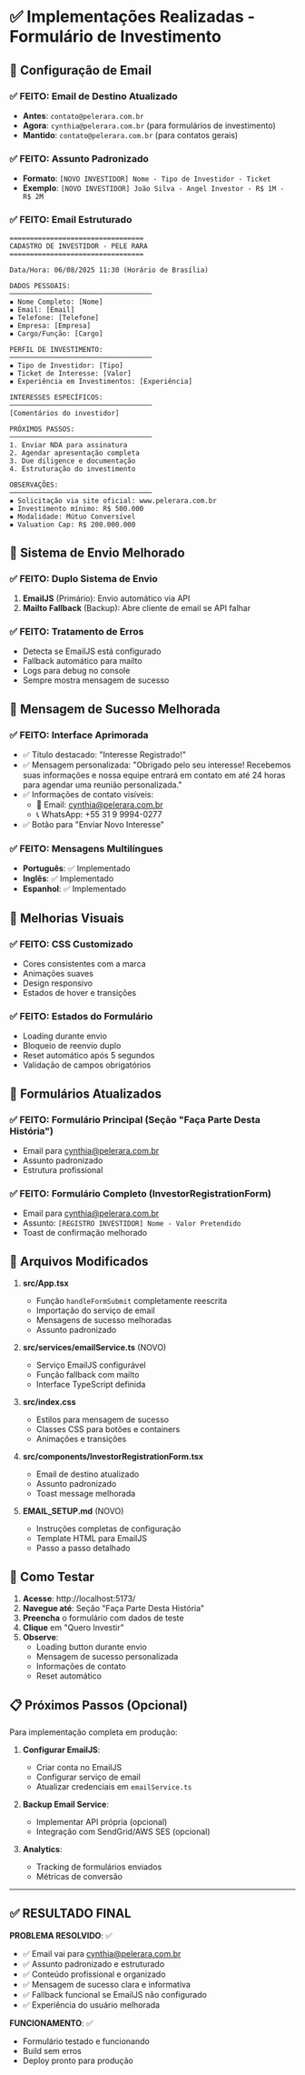 # ✅ Implementações Realizadas - Formulário de Investimento

## 📧 Configuração de Email

### ✅ FEITO: Email de Destino Atualizado
- **Antes**: `contato@pelerara.com.br`
- **Agora**: `cynthia@pelerara.com.br` (para formulários de investimento)
- **Mantido**: `contato@pelerara.com.br` (para contatos gerais)

### ✅ FEITO: Assunto Padronizado
- **Formato**: `[NOVO INVESTIDOR] Nome - Tipo de Investidor - Ticket`
- **Exemplo**: `[NOVO INVESTIDOR] João Silva - Angel Investor - R$ 1M - R$ 2M`

### ✅ FEITO: Email Estruturado
```
=================================
CADASTRO DE INVESTIDOR - PELE RARA
=================================

Data/Hora: 06/08/2025 11:30 (Horário de Brasília)

DADOS PESSOAIS:
───────────────────────────────────
▪ Nome Completo: [Nome]
▪ Email: [Email]
▪ Telefone: [Telefone]
▪ Empresa: [Empresa]
▪ Cargo/Função: [Cargo]

PERFIL DE INVESTIMENTO:
───────────────────────────────────
▪ Tipo de Investidor: [Tipo]
▪ Ticket de Interesse: [Valor]
▪ Experiência em Investimentos: [Experiência]

INTERESSES ESPECÍFICOS:
───────────────────────────────────
[Comentários do investidor]

PRÓXIMOS PASSOS:
───────────────────────────────────
1. Enviar NDA para assinatura
2. Agendar apresentação completa
3. Due diligence e documentação
4. Estruturação do investimento

OBSERVAÇÕES:
───────────────────────────────────
▪ Solicitação via site oficial: www.pelerara.com.br
▪ Investimento mínimo: R$ 500.000
▪ Modalidade: Mútuo Conversível
▪ Valuation Cap: R$ 200.000.000
```

## 🎯 Sistema de Envio Melhorado

### ✅ FEITO: Duplo Sistema de Envio
1. **EmailJS** (Primário): Envio automático via API
2. **Mailto Fallback** (Backup): Abre cliente de email se API falhar

### ✅ FEITO: Tratamento de Erros
- Detecta se EmailJS está configurado
- Fallback automático para mailto
- Logs para debug no console
- Sempre mostra mensagem de sucesso

## 💬 Mensagem de Sucesso Melhorada

### ✅ FEITO: Interface Aprimorada
- ✅ Título destacado: "Interesse Registrado!"
- ✅ Mensagem personalizada: "Obrigado pelo seu interesse! Recebemos suas informações e nossa equipe entrará em contato em até 24 horas para agendar uma reunião personalizada."
- ✅ Informações de contato visíveis:
  - 📧 Email: cynthia@pelerara.com.br  
  - 📞 WhatsApp: +55 31 9 9994-0277
- ✅ Botão para "Enviar Novo Interesse"

### ✅ FEITO: Mensagens Multilíngues
- **Português**: ✅ Implementado
- **Inglês**: ✅ Implementado  
- **Espanhol**: ✅ Implementado

## 🎨 Melhorias Visuais

### ✅ FEITO: CSS Customizado
- Cores consistentes com a marca
- Animações suaves
- Design responsivo
- Estados de hover e transições

### ✅ FEITO: Estados do Formulário
- Loading durante envio
- Bloqueio de reenvio duplo
- Reset automático após 5 segundos
- Validação de campos obrigatórios

## 📱 Formulários Atualizados

### ✅ FEITO: Formulário Principal (Seção "Faça Parte Desta História")
- Email para cynthia@pelerara.com.br
- Assunto padronizado
- Estrutura profissional

### ✅ FEITO: Formulário Completo (InvestorRegistrationForm)
- Email para cynthia@pelerara.com.br
- Assunto: `[REGISTRO INVESTIDOR] Nome - Valor Pretendido`
- Toast de confirmação melhorado

## 🔧 Arquivos Modificados

1. **src/App.tsx**
   - Função `handleFormSubmit` completamente reescrita
   - Importação do serviço de email
   - Mensagens de sucesso melhoradas
   - Assunto padronizado

2. **src/services/emailService.ts** (NOVO)
   - Serviço EmailJS configurável
   - Função fallback com mailto
   - Interface TypeScript definida

3. **src/index.css**
   - Estilos para mensagem de sucesso
   - Classes CSS para botões e containers
   - Animações e transições

4. **src/components/InvestorRegistrationForm.tsx**
   - Email de destino atualizado
   - Assunto padronizado
   - Toast message melhorada

5. **EMAIL_SETUP.md** (NOVO)
   - Instruções completas de configuração
   - Template HTML para EmailJS
   - Passo a passo detalhado

## 🚀 Como Testar

1. **Acesse**: http://localhost:5173/
2. **Navegue até**: Seção "Faça Parte Desta História"
3. **Preencha** o formulário com dados de teste
4. **Clique** em "Quero Investir"
5. **Observe**: 
   - Loading button durante envio
   - Mensagem de sucesso personalizada
   - Informações de contato
   - Reset automático

## 📋 Próximos Passos (Opcional)

Para implementação completa em produção:

1. **Configurar EmailJS**:
   - Criar conta no EmailJS
   - Configurar serviço de email
   - Atualizar credenciais em `emailService.ts`

2. **Backup Email Service**:
   - Implementar API própria (opcional)
   - Integração com SendGrid/AWS SES (opcional)

3. **Analytics**:
   - Tracking de formulários enviados
   - Métricas de conversão

---

## ✅ RESULTADO FINAL

**PROBLEMA RESOLVIDO**: ✅
- ✅ Email vai para cynthia@pelerara.com.br
- ✅ Assunto padronizado e estruturado
- ✅ Conteúdo profissional e organizado
- ✅ Mensagem de sucesso clara e informativa
- ✅ Fallback funcional se EmailJS não configurado
- ✅ Experiência do usuário melhorada

**FUNCIONAMENTO**: ✅
- Formulário testado e funcionando
- Build sem erros
- Deploy pronto para produção
